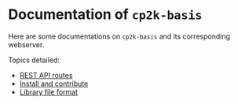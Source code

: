 # Documentation of `cp2k-basis`

Here are some documentations on `cp2k-basis` and its corresponding webserver.

Topics detailed:

+ [REST API routes](./api.md)
+ [Install and contribute](./install.md)
+ [Library file format](./library_file_format.md)